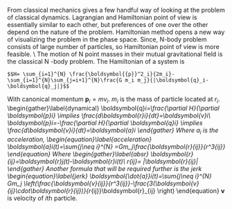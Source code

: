 From classical mechanics gives a few handful way of looking at the problem of classical dynamics. Lagrangian and Hamiltonian point of view is essentially similar to each other, but preferences of one over the other depend on the nature of the problem. Hamiltonian method opens a new way of visualizing the problem in the phase space. Since, N-body problem consists of large number of particles, so Hamiltonian point of view is more feasible. \\
The motion of N point masses in their mutual gravitational field is the classical N -body problem.
The Hamiltonian of a system is 

    $$H= \sum_{i=1}^{N} \frac{\boldsymbol{{p}}^2_i}{2m_i}-\sum_{i=1}^{N}\sum_{j=i+1}^{N}\frac{G m_i m_j}{|\boldsymbol{q}_i-\boldsymbol{q}_j|}$$

With canonical momentum $\boldsymbol{p}_i=mv_i$.
$m_i$ is the mass of particle located at $r_i$.
\begin{gather}\label{dynamical}
    \boldsymbol{q}_i=\frac{\partial H}{\partial \boldsymbol{p}_i}
    \implies \frac{d\boldsymbol{r}_i}{dt}=\boldsymbol{v}_i\\
    \boldsymbol{p}_i=-\frac{\partial H}{\partial \boldsymbol{q}_i}
    \implies \frac{d\boldsymbol{v}_i}{dt}=\boldsymbol{a}_i
\end{gather}
Where $a_i$ is the acceleration,
\begin{equation}\label{acceleration}
    \boldsymbol{a}_i(t)=\sum_{j\neq i}^{N} =Gm_j\frac{\boldsymbol{r}_{ij}}{r^3_{ij}}
\end{equation}
Where 
\begin{gather}\label{absr}
    \boldsymbol{r}_{ij}=\boldsymbol{r}_j(t)-\boldsymbol{r}_i(t)\\
    r_{ij}= |\boldsymbol{r}_{ij}|
\end{gather}
Another formula that will be required further is the jerk
\begin{equation}\label{jerk}
    \boldsymbol{\dot{a}}_i(t)=\sum_{j\neq i}^{N} Gm_j \left(\frac{\boldsymbol{v}_{ij}}{r^3_{ij}}-\frac{3(\boldsymbol{v}_{ij}\cdot\boldsymbol{r}_{ij})}{r_{ij}}\boldsymbol{r}_{ij} \right)
\end{equation}
$\boldsymbol{v}$ is velocity of $i$th particle.
